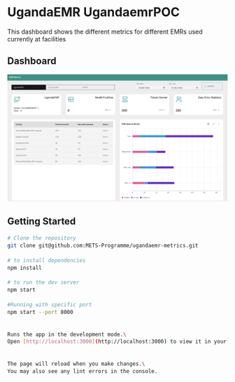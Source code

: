 # UgandaEMR UgandaemrPOC

This dashboard shows the different metrics for different EMRs used currently at facilities

## Dashboard
![UgandaemrPOC dashboard sample](assets/emr-dashboard.png)

## Getting Started

```sh
# Clone the repository
git clone git@github.com:METS-Programme/ugandaemr-metrics.git

# to install dependencies
npm install

# to run the dev server
npm start

#Running with specific port
npm start --port 8000


Runs the app in the development mode.\
Open [http://localhost:3000](http://localhost:3000) to view it in your browser.


The page will reload when you make changes.\
You may also see any lint errors in the console.
```


